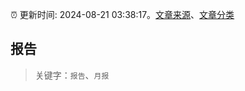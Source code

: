 :alarm_clock: 更新时间: 2024-08-21 03:38:17。[文章来源](/README.md)、[文章分类](/TAGS.md)

## 报告


> 关键字：`报告`、`月报`



